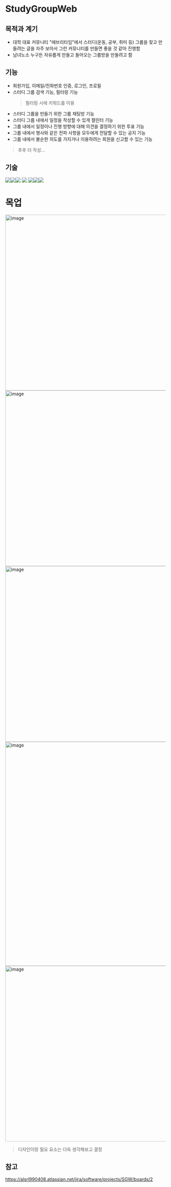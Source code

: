 # StudyGroupWeb

## 목적과 계기 
- 대학 대표 커뮤니티 "애브리타임"에서 스터디(운동, 공부, 취미 등) 그룹을 찾고 만들려는 글을 자주 보아서 그런 커뮤니티를 만들면 좋을 것 같아 진행함
- 남녀노소 누구든 자유롭게 만들고 들어오는 그룹방을 만들려고 함

## 기능
- 회원가입, 이메일/전화번호 인증, 로그인, 프로필
- 스터디 그룹 검색 기능, 필터링 기능 
  > 필터링 시에 키워드를 이용
- 스터디 그룹을 만들기 위한 그룹 채팅방 기능
- 스터디 그룹 내에서 일정을 작성할 수 있게 캘린터 기능 
- 그룹 내에서 일정이나 진행 방향에 대해 의견을 결정하기 위한 투표 기능
- 그룹 내에서 행사와 같은 전파 사항을 모두에게 전달할 수 있는 공지 기능 
- 그룹 내에서 불순한 의도를 가지거나 이용하려는 회원을 신고할 수 있는 기능 

> 추후 더 작성... 


## 기술 
<img src="https://img.shields.io/badge/java-007396?style=for-the-badge&logo=java&logoColor=white"><img src="https://img.shields.io/badge/spring-6DB33F?style=for-the-badge&logo=spring&logoColor=white"><img src="https://img.shields.io/badge/springboot-6DB33F?style=for-the-badge&logo=springboot&logoColor=white">
<img src="https://img.shields.io/badge/gradle-02303A?style=for-the-badge&logo=gradle&logoColor=white">
<img src="https://img.shields.io/badge/html5-E34F26?style=for-the-badge&logo=html5&logoColor=white"><img src="https://img.shields.io/badge/css-1572B6?style=for-the-badge&logo=css3&logoColor=white"><img src="https://img.shields.io/badge/javascript-F7DF1E?style=for-the-badge&logo=javascript&logoColor=black">


# 목업
<img width="552" alt="image" src="https://github.com/Mingi990408/StudyGroupWeb/assets/94788636/bc732110-3a17-4dd7-b9d5-7e094cc44fbf">
<img width="552" alt="image" src="https://github.com/Mingi990408/StudyGroupWeb/assets/94788636/5f295dd8-e61b-410b-8bee-c7fd023065a1">
<img width="552" alt="image" src="https://github.com/Mingi990408/StudyGroupWeb/assets/94788636/dc7eea00-1009-42ca-b7d1-cc29187b4a16">
<img width="704" alt="image" src="https://github.com/Mingi990408/StudyGroupWeb/assets/94788636/9580f928-8944-4a3a-a099-f993e380b23f">
<img width="552" alt="image" src="https://github.com/Mingi990408/StudyGroupWeb/assets/94788636/e4118726-5e43-4b6f-bf36-01e4fe4e2354">

> 디자인이랑 필요 요소는 더욱 생각해보고 결정 

## 참고 
https://alsrl990408.atlassian.net/jira/software/projects/SGW/boards/2
